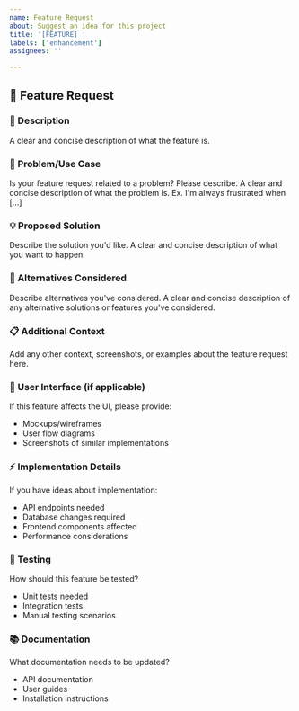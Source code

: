 ```yaml
---
name: Feature Request
about: Suggest an idea for this project
title: '[FEATURE] '
labels: ['enhancement']
assignees: ''

---
```


## 🚀 Feature Request

### 📝 Description
A clear and concise description of what the feature is.

### 🎯 Problem/Use Case
Is your feature request related to a problem? Please describe.
A clear and concise description of what the problem is. Ex. I'm always frustrated when [...]

### 💡 Proposed Solution
Describe the solution you'd like.
A clear and concise description of what you want to happen.

### 🔄 Alternatives Considered
Describe alternatives you've considered.
A clear and concise description of any alternative solutions or features you've considered.

### 📋 Additional Context
Add any other context, screenshots, or examples about the feature request here.

### 🎨 User Interface (if applicable)
If this feature affects the UI, please provide:
- Mockups/wireframes
- User flow diagrams
- Screenshots of similar implementations

### ⚡ Implementation Details
If you have ideas about implementation:
- API endpoints needed
- Database changes required
- Frontend components affected
- Performance considerations

### 🧪 Testing
How should this feature be tested?
- Unit tests needed
- Integration tests
- Manual testing scenarios

### 📚 Documentation
What documentation needs to be updated?
- API documentation
- User guides
- Installation instructions